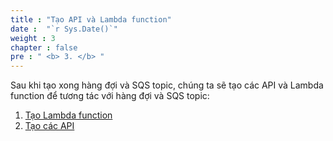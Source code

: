 ```yaml
---
title : "Tạo API và Lambda function"
date :  "`r Sys.Date()`" 
weight : 3
chapter : false
pre : " <b> 3. </b> "
---
```

Sau khi tạo xong hàng đợi và SQS topic, chúng ta sẽ tạo các API và Lambda function để tương tác với hàng đợi và SQS topic:
1. [Tạo Lambda function](3-1-create-lambda-function)
2. [Tạo các API](3-2-create-apis)